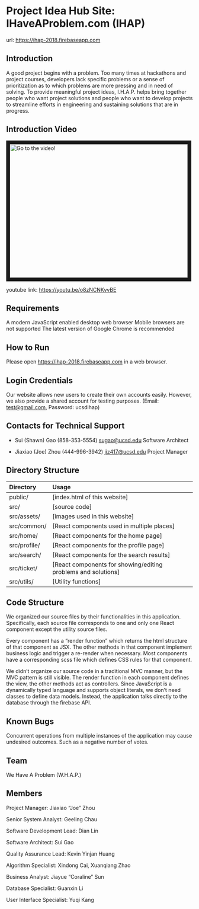 # Project Idea Hub Site: IHaveAProblem.com (IHAP)
url: https://ihap-2018.firebaseapp.com

## Introduction

A good project begins with a problem. Too many times at hackathons and project courses, developers lack specific problems or a sense of prioritization as to which problems are more pressing and in need of solving. To provide meaningful project ideas, I.H.A.P. helps bring together people who want project solutions and people who want to develop projects to streamline efforts in engineering and sustaining solutions that are in progress.

## Introduction Video
<a href="http://www.youtube.com/watch?feature=player_embedded&v=o8zNCNKvvBE
" target="_blank"><img src="http://img.youtube.com/vi/o8zNCNKvvBE/0.jpg" 
alt="Go to the video!" width="480" height="360" border="10" /></a>

youtube link: https://youtu.be/o8zNCNKvvBE


## Requirements

A modern JavaScript enabled desktop web browser
Mobile browsers are not supported
The latest version of Google Chrome is recommended  


## How to Run

Please open https://ihap-2018.firebaseapp.com in a web browser.


## Login Credentials

Our website allows new users to create their own accounts easily. However, we also provide a shared account for testing purposes. 
(Email: test@gmail.com, Password: ucsdihap)


## Contacts for Technical Support

  * Sui (Shawn) Gao (858-353-5554) sugao@ucsd.edu Software Architect
  
  * Jiaxiao (Joe) Zhou (444-996-3942) jiz417@ucsd.edu Project Manager

## Directory Structure
| Directory 	| Usage         |
|:------------- |:-------------|
| public/    	| [index.html of this website] | 
| src/      	| [source code]      |
| src/assets/ 	| [images used in this website]    |
|src/common/  	| [React components used in multiple places] |
|src/home/	|[React components for the home page] |
|src/profile/	|[React components for the profile page]|
|src/search/	|[React components for the search results]|
|src/ticket/	|[React components for showing/editing problems and solutions]|
|src/utils/	|[Utility functions]|


## Code Structure

We organized our source files by their functionalities in this application. Specifically, each source file corresponds to one and only one React component except the utility source files. 

Every component has a “render function” which returns the html structure of that component as JSX. The other methods in that component implement business logic and trigger a re-render when necessary. Most components have a corresponding scss file which defines CSS rules for that component. 

We didn’t organize our source code in a traditional MVC manner, but the MVC pattern is still visible. The render function in each component defines the view, the other methods act as controllers. Since JavaScript is a dynamically typed language and supports object literals, we don’t need classes to define data models. Instead, the application talks directly to the database through the firebase API. 


## Known Bugs

Concurrent operations from multiple instances of the application may cause undesired outcomes. Such as a negative number of votes.

## Team
We Have A Problem (W.H.A.P.)

## Members
Project Manager: 			Jiaxiao “Joe” Zhou

Senior System Analyst: 			Geeling Chau

Software Development Lead: 		Dian Lin

Software Architect: 			Sui Gao

Quality Assurance Lead: 		Kevin Yinjan Huang

Algorithm Specialist: 			Xindong Cai, Xuanqiang Zhao

Business Analyst: 			Jiayue “Coraline” Sun

Database Specialist: 			Guanxin Li

User Interface Specialist: 		Yuqi Kang
